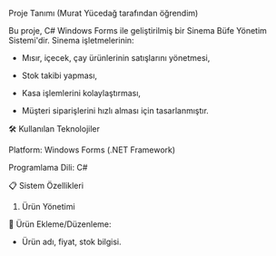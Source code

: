 Proje Tanımı (Murat Yücedağ tarafından öğrendim)

Bu proje, C# Windows Forms ile geliştirilmiş bir Sinema Büfe Yönetim Sistemi'dir. Sinema işletmelerinin:

- Mısır, içecek, çay ürünlerinin satışlarını yönetmesi,

- Stok takibi yapması,

- Kasa işlemlerini kolaylaştırması,

- Müşteri siparişlerini hızlı alması için tasarlanmıştır.

🛠 Kullanılan Teknolojiler

Platform: Windows Forms (.NET Framework)

Programlama Dili: C#

📋 Sistem Özellikleri

1. Ürün Yönetimi
   
🍿 Ürün Ekleme/Düzenleme:

- Ürün adı, fiyat, stok bilgisi.





